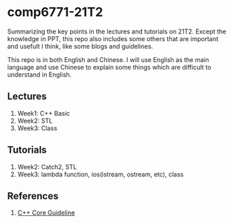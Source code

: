 # comp6771-21T2
Summarizing the key points in the lectures and tutorials on 21T2. Except the knowledge in PPT, this repo also includes some others that are important and usefult I think, like some blogs and guidelines.

This repo is in both English and Chinese. I will use English as the main language and use Chinese to explain some things which are difficult to understand in English.

## Lectures

1. Week1: C++ Basic
2. Week2: STL
3. Week3: Class

## Tutorials
1. Week2: Catch2, STL
2. Week3: lambda function, ios(istream, ostream, etc), class

## References
1. [C++ Core Guideline](https://isocpp.github.io/CppCoreGuidelines/CppCoreGuidelines#main)

